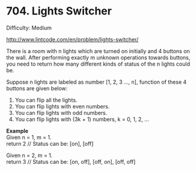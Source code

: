 # 704. Lights Switcher

Difficulty: Medium

http://www.lintcode.com/en/problem/lights-switcher/

There is a room with n lights which are turned on initially and 4 buttons on the wall. After performing exactly m unknown operations towards buttons, you need to return how many different kinds of status of the n lights could be.

Suppose n lights are labeled as number [1, 2, 3 ..., n], function of these 4 buttons are given below:

1. You can flip all the lights.
2. You can flip lights with even numbers.
3. You can flip lights with odd numbers.
4. You can flip lights with (3k + 1) numbers, k = 0, 1, 2, ...

**Example**  
Given n = 1, m = 1.  
return 2 // Status can be: [on], [off]

Given n = 2, m = 1.  
return 3 // Status can be: [on, off], [off, on], [off, off]